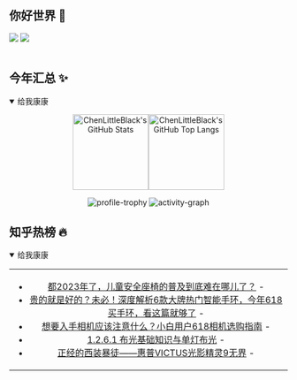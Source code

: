 ## 你好世界 👋

[![](https://img.shields.io/badge/@ChenLittleBlack-1a6c81?style=flat&logo=java&logoColor=1a6c81&label=Java&colorA=ffffff)](https://www.java.com/)
[![](https://img.shields.io/badge/@ChenLittleBlack-41b883?style=flat&logo=vuedotjs&logoColor=41b883&label=Vue&colorA=ffffff)](https://cn.vuejs.org/)

<div align="center">

<img alt="" src="https://readme-typing-svg.herokuapp.com?font=Consolas&center=true&vCenter=true&width=800&height=60&lines=The+traveler+often+arrives%2C+and+the+doer+often+succeeds.">
<img width="800"  height="3" alt="" src="https://camo.githubusercontent.com/82291b0fe831bfc6781e07fc5090cbd0a8b912bb8b8d4fec0696c881834f81ac/68747470733a2f2f70726f626f742e6d656469612f394575424971676170492e676966">

</div>


## 今年汇总 ✨

<details open>

<summary>给我康康</summary>

<div align="center">

<img height="137px" alt="ChenLittleBlack's GitHub Stats" src="https://github-readme-stats-roan-delta.vercel.app/api?username=ChenLittleBlack&hide_title=false&hide_border=true&show_icons=true&include_all_commits=true&line_height=21&bg_color=0,EC6C6C,FFD479,FFFC79,73FA79&theme=graywhite&locale=cn" /><img align="" height="137px" alt="ChenLittleBlack's GitHub Top Langs" src="https://github-readme-stats-roan-delta.vercel.app/api/top-langs/?username=ChenLittleBlack&hide_title=false&hide_border=true&layout=compact&bg_color=0,73FA79,73FDFF,D783FF&theme=graywhite&locale=cn" />

<img alt="profile-trophy" src="https://github-profile-trophy.vercel.app/?username=ChenLittleBlack&theme=algolia&column=-1" />

<img alt="activity-graph" src="https://activity-graph.herokuapp.com/graph?username=ChenLittleBlack&theme=github" />

</div>

</details>


## 知乎热榜 🔥

<details open>

<summary>给我康康</summary>

<div align="center">

<table style="height: 300px;">
<tr>
<td align="center" valign="middle">

<!-- START_SECTION:blog -->
* <a href='http://www.zhihu.com/question/601654273/answer/3053886182?utm_campaign=rss&utm_medium=rss&utm_source=rss&utm_content=title' target='_blank'>都2023年了，儿童安全座椅的普及到底难在哪儿了？</a> - 
* <a href='http://zhuanlan.zhihu.com/p/633722845?utm_campaign=rss&utm_medium=rss&utm_source=rss&utm_content=title' target='_blank'>贵的就是好的？未必！深度解析6款大牌热门智能手环，今年618买手环，看这篇就够了</a> - 
* <a href='http://zhuanlan.zhihu.com/p/633655092?utm_campaign=rss&utm_medium=rss&utm_source=rss&utm_content=title' target='_blank'>想要入手相机应该注意什么？小白用户618相机选购指南</a> - 
* <a href='http://zhuanlan.zhihu.com/p/633688117?utm_campaign=rss&utm_medium=rss&utm_source=rss&utm_content=title' target='_blank'>1.2.6.1 布光基础知识与单灯布光</a> - 
* <a href='http://zhuanlan.zhihu.com/p/633718358?utm_campaign=rss&utm_medium=rss&utm_source=rss&utm_content=title' target='_blank'>正经的西装暴徒——惠普VICTUS光影精灵9无界</a> - 
<!-- END_SECTION:blog -->

</td>
</tr>
</table>

</div>
</details>
